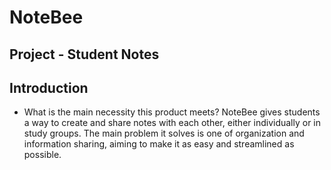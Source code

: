 # NoteBee
## Project - Student Notes
## Introduction
* What is the main necessity this product meets?
NoteBee gives students a way to create and share notes with each other, either individually or in study groups. The main problem it solves is one of organization and information sharing, aiming to make it as easy and streamlined as possible.